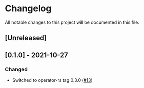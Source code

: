 # Changelog

All notable changes to this project will be documented in this file.

## [Unreleased]

## [0.1.0] - 2021-10-27


### Changed
- Switched to operator-rs tag 0.3.0 ([#13])

[#13]: https://github.com/stackabletech/hdfs-operator/pull/13
